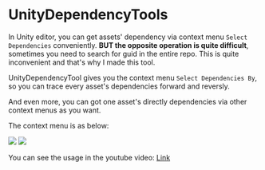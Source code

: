 # UnityDependencyTools
In Unity editor, you can get assets' dependency via context menu `Select Dependencies` conveniently.
 **BUT the opposite operation is quite difficult**, sometimes you need to search for guid in the entire repo. This is quite inconvenient and that's why I made this tool.

UnityDependencyTool gives you the context menu `Select Dependencies By`,  so you can trace every asset's dependencies forward and reversly.

And even more, you can got one asset's directly dependencies via other context menus as you want.

The context menu is as below:

![](https://raw.githubusercontent.com/tnqiang/UnityDependencyTools/master/by.png)
![](https://raw.githubusercontent.com/tnqiang/UnityDependencyTools/master/pro.png)

You can see the usage in the youtube video: [Link](https://www.youtube.com/watch?v=K83HxsnCHeI)
